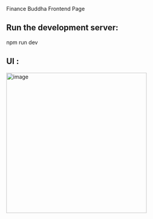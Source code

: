 Finance Buddha Frontend Page

## Run the development server:
npm run dev

## UI :
<img width="371" alt="image" src="https://github.com/shalinichahar/Frontend-page/assets/70834279/59fc9f0a-1ab2-4f94-9ef3-526620f5d457">
